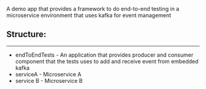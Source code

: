 A demo app that provides a framework to do end-to-end testing in a microservice environment that uses kafka for event management

## Structure:
---
- endToEndTests - An application that provides producer and consumer component that the tests uses to add and receive event from embedded kafka
- serviceA - Microservice A
- service B - Microservice B